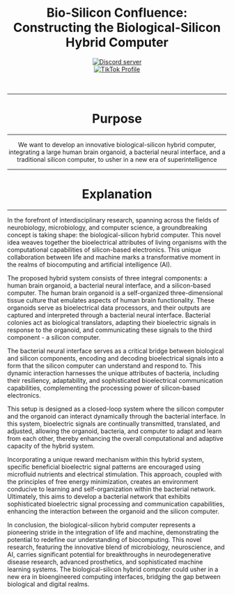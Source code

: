 <h1 align="center">Bio-Silicon Confluence: Constructing the Biological-Silicon Hybrid Computer</h1>

<div align="center">
  <a href="https://discord.gg/HBHGvDxDmt">
    <img src="https://img.shields.io/static/v1?label=Metaverse%20Crowdsource&message=450%20Members&color=7289DA&logo=discord&style=for-the-badge" alt="Discord server">
  </a>
</div>

<div align="center">
  <a href="https://www.tiktok.com/@metaversecrowdsourcebr">
    <img src="https://img.shields.io/badge/TikTok-%40metaversecrowdsourcebr-ff0080?style=for-the-badge&logo=tiktok&logoColor=white&labelColor=000000" alt="TikTok Profile">
  </a>
</div>

<br>
<br>

---

<h1 align="center">Purpose</h1>

---

<p align="center">We want to develop an innovative biological-silicon hybrid computer, integrating a large human brain organoid, a bacterial neural interface, and a traditional silicon computer, to usher in a new era of superintelligence</p>

---

<h1 align="center">Explanation</h1>

---

In the forefront of interdisciplinary research, spanning across the fields of neurobiology, microbiology, and computer science, a groundbreaking concept is taking shape: the biological-silicon hybrid computer. This novel idea weaves together the bioelectrical attributes of living organisms with the computational capabilities of silicon-based electronics. This unique collaboration between life and machine marks a transformative moment in the realms of biocomputing and artificial intelligence (AI).

The proposed hybrid system consists of three integral components: a human brain organoid, a bacterial neural interface, and a silicon-based computer. The human brain organoid is a self-organized three-dimensional tissue culture that emulates aspects of human brain functionality. These organoids serve as bioelectrical data processors, and their outputs are captured and interpreted through a bacterial neural interface. Bacterial colonies act as biological translators, adapting their bioelectric signals in response to the organoid, and communicating these signals to the third component - a silicon computer.

The bacterial neural interface serves as a critical bridge between biological and silicon components, encoding and decoding bioelectrical signals into a form that the silicon computer can understand and respond to. This dynamic interaction harnesses the unique attributes of bacteria, including their resiliency, adaptability, and sophisticated bioelectrical communication capabilities, complementing the processing power of silicon-based electronics.

This setup is designed as a closed-loop system where the silicon computer and the organoid can interact dynamically through the bacterial interface. In this system, bioelectric signals are continually transmitted, translated, and adjusted, allowing the organoid, bacteria, and computer to adapt and learn from each other, thereby enhancing the overall computational and adaptive capacity of the hybrid system.

Incorporating a unique reward mechanism within this hybrid system, specific beneficial bioelectric signal patterns are encouraged using microfluid nutrients and electrical stimulation. This approach, coupled with the principles of free energy minimization, creates an environment conducive to learning and self-organization within the bacterial network. Ultimately, this aims to develop a bacterial network that exhibits sophisticated bioelectric signal processing and communication capabilities, enhancing the interaction between the organoid and the silicon computer.

In conclusion, the biological-silicon hybrid computer represents a pioneering stride in the integration of life and machine, demonstrating the potential to redefine our understanding of biocomputing. This novel research, featuring the innovative blend of microbiology, neuroscience, and AI, carries significant potential for breakthroughs in neurodegenerative disease research, advanced prosthetics, and sophisticated machine learning systems. The biological-silicon hybrid computer could usher in a new era in bioengineered computing interfaces, bridging the gap between biological and digital realms.


<br>
<br>
<br>
<br>
